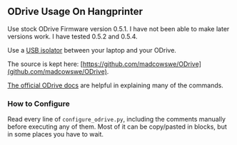 ## ODrive Usage On Hangprinter

Use stock ODrive Firmware version 0.5.1.
I have not been able to make later versions work.
I have tested 0.5.2 and 0.5.4.

Use a <a href="https://odriverobotics.com/shop/usb-isolator">USB isolator</a> between your laptop and your ODrive.

The source is kept here:
[https://github.com/madcowswe/ODrive](github.com/madcowswe/ODrive).

[The official ODrive docs](https://docs.odriverobotics.com/) are helpful in explaining many of the commands.

### How to Configure

Read every line of `configure_odrive.py`, including the comments manually before executing any of them.
Most of it can be copy/pasted in blocks, but in some places you have to wait.
